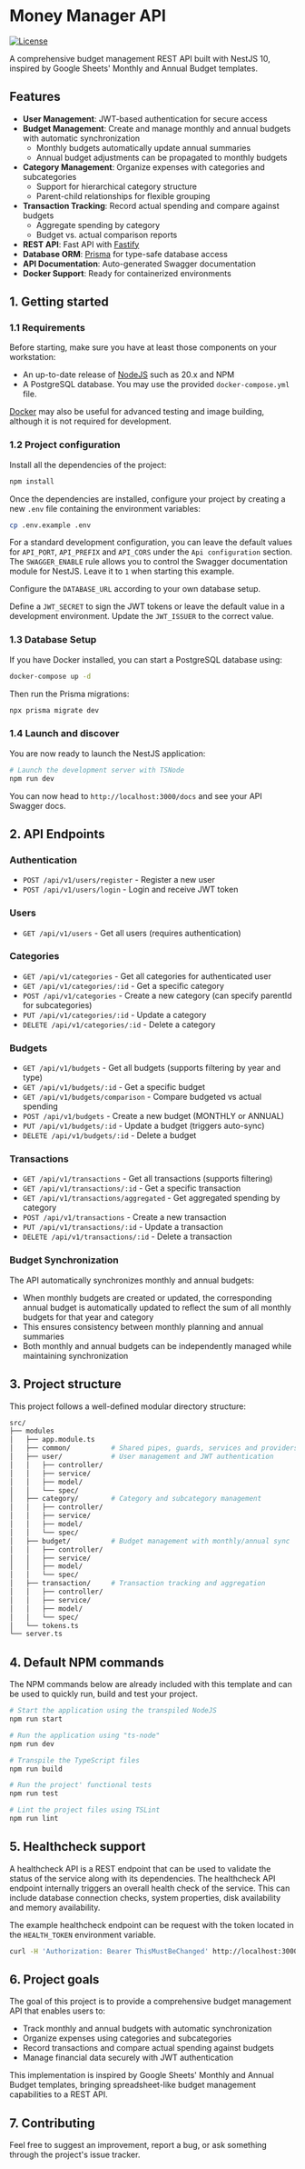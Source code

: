 
# Money Manager API

[![License](https://img.shields.io/github/license/saluki/nestjs-template.svg)](https://github.com/saluki/nestjs-template/blob/master/LICENSE)

A comprehensive budget management REST API built with NestJS 10, inspired by Google Sheets' Monthly and Annual Budget templates.

## Features

- **User Management**: JWT-based authentication for secure access
- **Budget Management**: Create and manage monthly and annual budgets with automatic synchronization
  - Monthly budgets automatically update annual summaries
  - Annual budget adjustments can be propagated to monthly budgets
- **Category Management**: Organize expenses with categories and subcategories
  - Support for hierarchical category structure
  - Parent-child relationships for flexible grouping
- **Transaction Tracking**: Record actual spending and compare against budgets
  - Aggregate spending by category
  - Budget vs. actual comparison reports
- **REST API**: Fast API with [Fastify](https://fastify.dev/)
- **Database ORM**: [Prisma](https://www.prisma.io/) for type-safe database access
- **API Documentation**: Auto-generated Swagger documentation
- **Docker Support**: Ready for containerized environments

## 1. Getting started

### 1.1 Requirements

Before starting, make sure you have at least those components on your workstation:

- An up-to-date release of [NodeJS](https://nodejs.org/) such as 20.x and NPM
- A PostgreSQL database. You may use the provided `docker-compose.yml` file.

[Docker](https://www.docker.com/) may also be useful for advanced testing and image building, although it is not required for development.

### 1.2 Project configuration

Install all the dependencies of the project:

```sh
npm install
```

Once the dependencies are installed, configure your project by creating a new `.env` file containing the environment variables:

```sh
cp .env.example .env
```

For a standard development configuration, you can leave the default values for `API_PORT`, `API_PREFIX` and `API_CORS` under the `Api configuration` section. The `SWAGGER_ENABLE` rule allows you to control the Swagger documentation module for NestJS. Leave it to `1` when starting this example.

Configure the `DATABASE_URL` according to your own database setup.

Define a `JWT_SECRET` to sign the JWT tokens or leave the default value in a development environment. Update the `JWT_ISSUER` to the correct value.

### 1.3 Database Setup

If you have Docker installed, you can start a PostgreSQL database using:

```sh
docker-compose up -d
```

Then run the Prisma migrations:

```sh
npx prisma migrate dev
```

### 1.4 Launch and discover

You are now ready to launch the NestJS application:

```sh
# Launch the development server with TSNode
npm run dev
```

You can now head to `http://localhost:3000/docs` and see your API Swagger docs.

## 2. API Endpoints

### Authentication

- `POST /api/v1/users/register` - Register a new user
- `POST /api/v1/users/login` - Login and receive JWT token

### Users

- `GET /api/v1/users` - Get all users (requires authentication)

### Categories

- `GET /api/v1/categories` - Get all categories for authenticated user
- `GET /api/v1/categories/:id` - Get a specific category
- `POST /api/v1/categories` - Create a new category (can specify parentId for subcategories)
- `PUT /api/v1/categories/:id` - Update a category
- `DELETE /api/v1/categories/:id` - Delete a category

### Budgets

- `GET /api/v1/budgets` - Get all budgets (supports filtering by year and type)
- `GET /api/v1/budgets/:id` - Get a specific budget
- `GET /api/v1/budgets/comparison` - Compare budgeted vs actual spending
- `POST /api/v1/budgets` - Create a new budget (MONTHLY or ANNUAL)
- `PUT /api/v1/budgets/:id` - Update a budget (triggers auto-sync)
- `DELETE /api/v1/budgets/:id` - Delete a budget

### Transactions

- `GET /api/v1/transactions` - Get all transactions (supports filtering)
- `GET /api/v1/transactions/:id` - Get a specific transaction
- `GET /api/v1/transactions/aggregated` - Get aggregated spending by category
- `POST /api/v1/transactions` - Create a new transaction
- `PUT /api/v1/transactions/:id` - Update a transaction
- `DELETE /api/v1/transactions/:id` - Delete a transaction

### Budget Synchronization

The API automatically synchronizes monthly and annual budgets:
- When monthly budgets are created or updated, the corresponding annual budget is automatically updated to reflect the sum of all monthly budgets for that year and category
- This ensures consistency between monthly planning and annual summaries
- Both monthly and annual budgets can be independently managed while maintaining synchronization

## 3. Project structure

This project follows a well-defined modular directory structure:

```sh
src/
├── modules
│   ├── app.module.ts
│   ├── common/          # Shared pipes, guards, services and providers
│   ├── user/            # User management and JWT authentication
│   │   ├── controller/
│   │   ├── service/
│   │   ├── model/
│   │   └── spec/
│   ├── category/        # Category and subcategory management
│   │   ├── controller/
│   │   ├── service/
│   │   ├── model/
│   │   └── spec/
│   ├── budget/          # Budget management with monthly/annual sync
│   │   ├── controller/
│   │   ├── service/
│   │   ├── model/
│   │   └── spec/
│   ├── transaction/     # Transaction tracking and aggregation
│   │   ├── controller/
│   │   ├── service/
│   │   ├── model/
│   │   └── spec/
│   └── tokens.ts
└── server.ts
```

## 4. Default NPM commands

The NPM commands below are already included with this template and can be used to quickly run, build and test your project.

```sh
# Start the application using the transpiled NodeJS
npm run start

# Run the application using "ts-node"
npm run dev

# Transpile the TypeScript files
npm run build

# Run the project' functional tests
npm run test

# Lint the project files using TSLint
npm run lint
```

## 5. Healthcheck support

A healthcheck API is a REST endpoint that can be used to validate the status of the service along with its dependencies. The healthcheck API endpoint internally triggers an overall health check of the service. This can include database connection checks, system properties, disk availability and memory availability.

The example healthcheck endpoint can be request with the token located in the `HEALTH_TOKEN` environment variable.

```sh
curl -H 'Authorization: Bearer ThisMustBeChanged' http://localhost:3000/api/v1/health
```

## 6. Project goals

The goal of this project is to provide a comprehensive budget management API that enables users to:
- Track monthly and annual budgets with automatic synchronization
- Organize expenses using categories and subcategories
- Record transactions and compare actual spending against budgets
- Manage financial data securely with JWT authentication

This implementation is inspired by Google Sheets' Monthly and Annual Budget templates, bringing spreadsheet-like budget management capabilities to a REST API.

## 7. Contributing

Feel free to suggest an improvement, report a bug, or ask something through the project's issue tracker.
